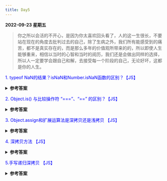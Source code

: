 ```yaml
---
title: Day5
---
```


<summary><b>2022-09-23 星期五</b></summary>


> 你之所以会活的不开心，是因为你太喜欢回头看了，人的这一生很长，不要站在现在的角度去批判过去的自己，除了生病之外，我们所有能感受到的痛苦，都不是真实存在的，而是那么多年的价值观所带来的的，所以即使人生能够重来，相信以当时的心智和当时的阅历，我们还是会做出同样的选择，所以人一定要学会跟自己和解，去接受每一个阶段的自己，无论好坏，这都是你的人生。


<p style="color:blue">1. typeof NaN的结果？isNaN和Number.isNaN函数的区别？【JS】 </p>
<details>
<summary><b>参考答案</b></summary>
<p>

NaN 指“不是一个数字”，用于指出数字类型中的错误情况。  
`typeof NaN; // "number"`

NaN 是一个特殊值，它和自身不相等，是唯一一个非自反的值。  
`NaN !== NaN 为 true。`

函数isNaN会将参数转换为数值，任何不能被转换为数值的值都会返回true，因此非数字值传入也会返回true。   
函数 Number.isNaN 会首先判断传入参数是否为数字，如果是数字再继续判断是否为 NaN ，不会进行数据类型的转换，这种方法对于 NaN 的判断更为准确。

</p>
</details>

<p style="color:blue">2. Object.is() 与比较操作符 “===”、“==” 的区别？【JS】</p>
<details>
<summary><b>参考答案</b></summary>
<p>

- 使用双等号（==）进行相等判断时，如果两边的类型不一致，则会强制类型转化后再进行比较。
- 使用三等号（===）进行相等判断时，如果两边的类型不一致时，直接返回 false。
- 使用 Object.is 来进行相等判断时，一般情况下和三等号的判断相同，它处理了一些特殊的情况，比如 -0 和 +0 不再相等，两个 NaN 是相等的。    

+0 === -0 //true    
NaN === NaN // false
 
Object.is(+0, -0) // false    
Object.is(NaN, NaN) // true   

</p>
</details>

<p style="color:blue">3. Object.assign和扩展运算法是深拷贝还是浅拷贝 【JS】</p>
<details>
<summary><b>参考答案</b></summary>
<p>

两者都是浅拷贝

- 扩展运算符：
```
let outObj = {
  inObj: {a: 1, b: 2}
}
let newObj = {...outObj}
newObj.inObj.a = 2
console.log(outObj) // { inObj: {a: 2, b: 2} }
```

- Object.assign():
```
let outObj = {
  inObj: {a: 1, b: 2}
}
let newObj = Object.assign({}, outObj)
newObj.inObj.a = 2
console.log(outObj) // { inObj: {a: 2, b: 2} }
```

</p>
</details>

<p style="color:blue">4. 深拷贝方法 【JS】</p>
<details>
<summary><b>参考答案</b></summary>
<p>

JSON.stringify()  
JSON.parse()

</p>
</details>

<p style="color:blue">5.手写递归深拷贝 【JS】 </p>

<details>
<summary><b>参考答案</b></summary>
<p>

```JavaScript
 function deepClone1(obj) {
        var objClone = Array.isArray(obj) ? [] : {};
        if (obj && typeof obj === "object") {
            for (key in obj) {
                if (obj.hasOwnProperty(key)) {
                    if (obj[key] && typeof obj[key] === "object") {
                        objClone[key] = deepClone1(obj[key]);
                    } else {
                        objClone[key] = obj[key];
                    }
                }
            }
        }
        return objClone;
    }
```

</p>
</details>

<comment/>
